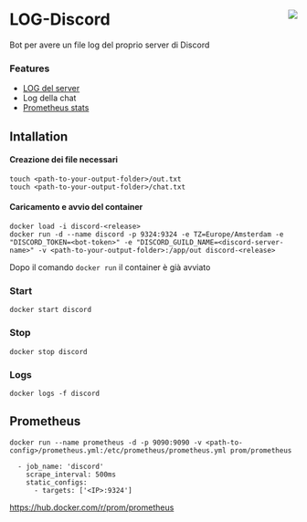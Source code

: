 # LOG-Discord <img align="right" src="https://img.shields.io/badge/Status-WORKING-blue">

Bot per avere un file log del proprio server di Discord

### Features
* [LOG del server](https://github.com/Marco1097/LOG-Discord/wiki/LOG)
* Log della chat
* [Prometheus stats](https://github.com/Marco1097/LOG-Discord/wiki/Prometheus)


## Intallation
#### Creazione dei file necessari
```
touch <path-to-your-output-folder>/out.txt
touch <path-to-your-output-folder>/chat.txt
```
#### Caricamento e avvio del container
```
docker load -i discord-<release>
docker run -d --name discord -p 9324:9324 -e TZ=Europe/Amsterdam -e "DISCORD_TOKEN=<bot-token>" -e "DISCORD_GUILD_NAME=<discord-server-name>" -v <path-to-your-output-folder>:/app/out discord-<release>
```
Dopo il comando ``` docker run ``` il container è già avviato
### Start
```docker start discord```
### Stop
```docker stop discord```
### Logs
```docker logs -f discord```

## Prometheus
```
docker run --name prometheus -d -p 9090:9090 -v <path-to-config>/prometheus.yml:/etc/prometheus/prometheus.yml prom/prometheus
```
```
  - job_name: 'discord'
    scrape_interval: 500ms
    static_configs:
      - targets: ['<IP>:9324']
```
https://hub.docker.com/r/prom/prometheus
